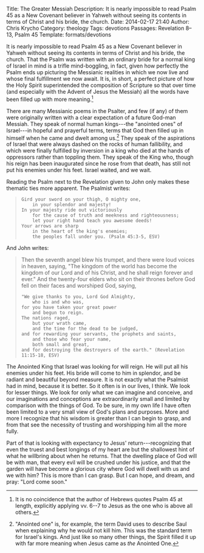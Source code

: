 Title: The Greater Messiah
Description: It is nearly impossible to read Psalm 45 as a New Covenant believer in Yahweh without seeing its contents in terms of Christ and his bride, the church.
Date: 2014-02-17 21:40
Author: Chris Krycho
Category: theology
Tags: devotions
Passages: Revelation 8–13, Psalm 45
Template: formats/devotions

It is nearly impossible to read Psalm 45 as a New Covenant believer in Yahweh without seeing its contents in terms of Christ and his bride, the church. That the Psalm was written with an ordinary bride for a normal king of Israel in mind is a trifle mind-boggling, in fact, given how perfectly the Psalm ends up picturing the Messianic realities in which we now live and whose final fulfillment we now await. It is, in short, a perfect picture of how the Holy Spirit superintended the composition of Scripture so that over time (and especially with the Advent of Jesus the Messiah) all the words have been filled up with more meaning.[^1]

[^1]: It is no coincidence that the author of Hebrews quotes Psalm 45 at length, explicitly applying vv. 6--7 to Jesus as the one who is above all others.

There are many Messianic poems in the Psalter, and few (if any) of them were originally written with a clear expectation of a future God-man Messiah. They speak of normal human kings---the "anointed ones" of Israel---in hopeful and prayerful terms, terms that God then filled up in himself when he came and dwelt among us.[^2] They speak of the aspirations of Israel that were always dashed on the rocks of human fallibility, and which were finally fulfilled by inversion in a king who died at the hands of oppressors rather than toppling them. They speak of the King who, though his reign has been inaugurated since he rose from that death, has still not put his enemies under his feet. Israel waited, and we wait.

[^2]: "Anointed one" is, for example, the term David uses to describe Saul when explaining why he would not kill him. This was the standard term for Israel's kings. And just like so many other things, the Spirit filled it up with far more meaning when Jesus came as *the* Anointed One.

Reading the Psalm next to the Revelation given to John only makes these thematic ties more apparent. The Psalmist writes:

>     Gird your sword on your thigh, O mighty one,
>         in your splendor and majesty!
>     In your majesty ride out victoriously
>         for the cause of truth and meekness and righteousness;
>         let your right hand teach you awesome deeds!
>     Your arrows are sharp
>         in the heart of the king's enemies;
>         the peoples fall under you. (Psalm 45:3-5, ESV)

And John writes:

> Then the seventh angel blew his trumpet, and there were loud voices in heaven, saying, "The kingdom of the world has become the kingdom of our Lord and of his Christ, and he shall reign forever and ever." And the twenty-four elders who sit on their thrones before God fell on their faces and worshiped God, saying,
> 
>     "We give thanks to you, Lord God Almighty,
>         who is and who was,
>     for you have taken your great power
>         and begun to reign.
>     The nations raged,
>         but your wrath came,
>         and the time for the dead to be judged,
>     and for rewarding your servants, the prophets and saints,
>         and those who fear your name,
>         both small and great,
>     and for destroying the destroyers of the earth." (Revelation 11:15-18, ESV)

The Anointed King that Israel was looking for will reign. He will put all his enemies under his feet. His bride will come to him in splendor, and be radiant and beautiful beyond measure. It is not exactly what the Psalmist had in mind, because it is better. So it often is in our lives, I think. We look for lesser things. We look for only what we can imagine and conceive, and our imaginations and conceptions are extraordinarily small and limited by comparison with the things of God. To be sure, in my own life I have often been limited to a very small view of God's plans and purposes. More and more I recognize that his wisdom is greater than I can begin to grasp, and from that see the necessity of trusting and worshipping him all the more fully.

Part of that is looking with expectancy to Jesus' return---recognizing that even the truest and best longings of my heart are but the shallowest hint of what he willbring about when he returns. That the dwelling place of God will be with man, that every evil will be crushed under his justice, and that the garden will have become a glorious city where God will dwell with us and we with him? This is more than I can grasp. But I can hope, and dream, and pray: "Lord come soon."